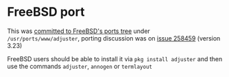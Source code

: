 FreeBSD port
============

This was [committed to FreeBSD's ports tree](https://cgit.freebsd.org/ports/commit/?id=b8e9c28744bb86cbbc76a046f39bbd80834ed4ce)
under `/usr/ports/www/adjuster`, porting discussion was on [issue 258459](https://bugs.freebsd.org/bugzilla/show_bug.cgi?id=258459)
(version 3.23)

FreeBSD users should be able to install it via `pkg install adjuster`
and then use the commands `adjuster`, `annogen` or `termlayout`

